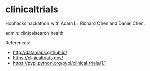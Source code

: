 # clinicaltrials
Hophacks hackathon with Adam Li, Richard Chen and Daniel Chen.

admin:
clinicalsearch
health

References:
* http://datamaps.github.io/
* https://clinicaltrials.gov/
* https://pypi.python.org/pypi/clinical_trials/1.1

